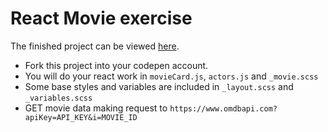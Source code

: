 # React Movie exercise

The finished project can be viewed [here](https://codepen.io/josephbona/project/full/XgzxMK).

 - Fork this project into your codepen account.
- You will do your react work in `movieCard.js`, `actors.js` and `_movie.scss`
- Some base styles and variables are included in `_layout.scss` and `_variables.scss`
- GET movie data making request to `https://www.omdbapi.com?apiKey=API_KEY&i=MOVIE_ID`